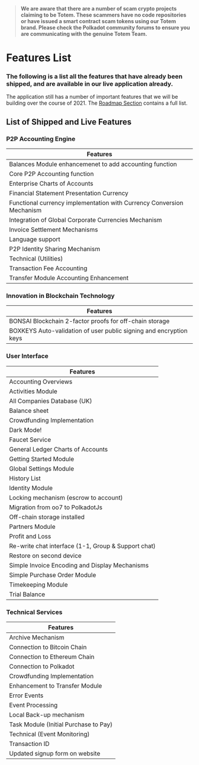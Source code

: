 > **We are aware that there are a number of scam crypto projects claiming to be Totem. These scammers have no code repositories or have issued a smart contract scam tokens using our Totem brand. Please check the Polkadot community forums to ensure you are communicating with the genuine Totem Team.**

# Features List

### The following is a list all the features that have already been shipped, and are available in our live application already. 

The application still has a number of important features that we will be building over the course of 2021. The [Roadmap Section](/information/roadmap/roadmap.md) contains a full list.

## List of Shipped and Live Features

### P2P Accounting Engine

| Features                                                              |
|-----------------------------------------------------------------------|
| Balances Module enhancemenet to add accounting function               |
| Core P2P Accounting function                                          |
| Enterprise Charts of Accounts                                         |
| Financial Statement Presentation Currency                             |
| Functional currency implementation with Currency Conversion Mechanism |
| Integration of Global Corporate Currencies Mechanism                  |
| Invoice Settlement Mechanisms                                         |
| Language support                                                      |
| P2P Identity Sharing Mechanism                                        |
| Technical (Utilities)                                                 |
| Transaction Fee Accounting                                            |
| Transfer Module Accounting Enhancement                                |

### Innovation in Blockchain Technology

| Features                                                           |
|--------------------------------------------------------------------|
| BONSAI Blockchain 2-factor proofs for off-chain storage            |
| BOXKEYS Auto-validation of user public signing and encryption keys |

### User Interface

| Features                                            |
|-----------------------------------------------------|
| Accounting Overviews                                |
| Activities Module                                   |
| All Companies Database (UK)                         |
| Balance sheet                                       |
| Crowdfunding Implementation                            |
| Dark Mode!                                          |
| Faucet Service                                      |
| General Ledger Charts of Accounts                   |
| Getting Started Module                              |
| Global Settings Module                              |
| History List                                        |
| Identity Module                                     |
| Locking mechanism (escrow to account)               |
| Migration from oo7 to PolkadotJs                    |
| Off-chain storage installed                         |
| Partners Module                                     |
| Profit and Loss                                     |
| Re-write chat interface (1-1, Group & Support chat) |
| Restore on second device                            |
| Simple Invoice Encoding and Display Mechanisms      |
| Simple Purchase Order Module                        |
| Timekeeping Module                                  |
| Trial Balance                                       |

### Technical Services

| Features                              |
|---------------------------------------|
| Archive Mechanism                     |
| Connection to Bitcoin Chain           |
| Connection to Ethereum Chain          |
| Connection to Polkadot                |
| Crowdfunding Implementation              |
| Enhancement to Transfer Module        |
| Error Events                          |
| Event Processing                      |
| Local Back-up mechanism               |
| Task Module (Initial Purchase to Pay) |
| Technical (Event Monitoring)          |
| Transaction ID                        |
| Updated signup form on website        |